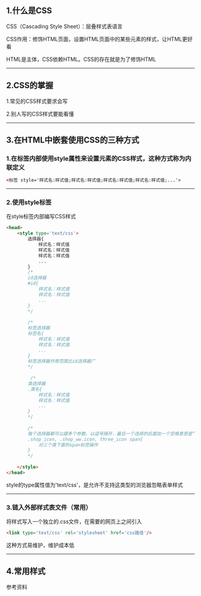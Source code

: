 ## 1.什么是CSS

CSS（Cascading Style Sheet）：层叠样式表语言

CSS作用：修饰HTML页面，设置HTML页面中的某些元素的样式，让HTML更好看

HTML是主体，CSS依赖HTML。CSS的存在就是为了修饰HTML

---

## 2.CSS的掌握

1.常见的CSS样式要求会写

2.别人写的CSS样式要能看懂

---

## 3.在HTML中嵌套使用CSS的三种方式

### 1.在标签内部使用style属性来设置元素的CSS样式，这种方式称为内联定义

```html
<标签 style='样式名:样式值;样式名:样式值;样式名:样式值;样式名:样式值;...'>
```

---

### 2.使用style标签

在style标签内部编写CSS样式

```html
<head>
    <style type='text/css'>
        选择器{
            样式名：样式值
            样式名：样式值
            样式名：样式值
            ...
        }
        /*
        id选择器
        #id{
        	样式名：样式值
            样式名：样式值
        	...
		}
        */
        
        /*
        标签选择器
        标签名{
        	样式名：样式值
            样式名：样式值
        	...
        }
        标签选择器作用范围比id选择器广
        */
        
         /*
        类选择器
        .类名{
        	样式名：样式值
            样式名：样式值
        	...
        }
        */
       
        /*
        每个选择器都可以跟多个参数，以逗号隔开，最后一个选择的后面加一个空格意思是“子”
        .shop_icon, .shop_ww.icon, three_icon span{
        	对三个类下面的span标签操作
        }
        */
        
	</style>
</head>
```

style的type属性值为'text/css'，是允许不支持这类型的浏览器忽略表单样式

---

### 3.链入外部样式表文件（常用）

将样式写入一个独立的.css文件，在需要的网页上之间引入

```html
<link type='text/css' rel='stylesheet' href='css路径'/>
```

这种方式易维护，维护成本低

---

## 4.常用样式

参考资料